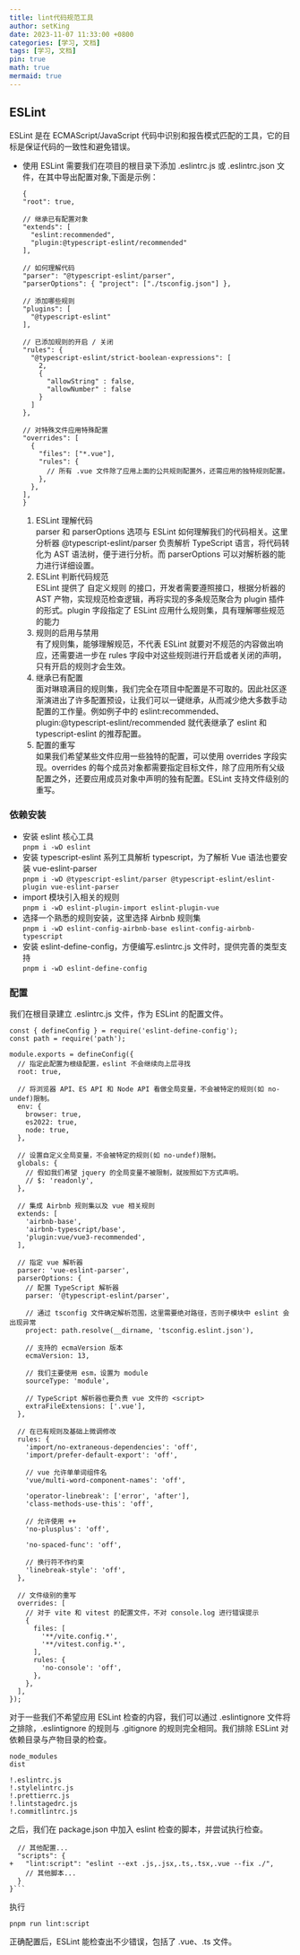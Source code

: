 ```yaml
---
title: lint代码规范工具
author: setKing
date: 2023-11-07 11:33:00 +0800
categories: [学习, 文档]
tags: [学习, 文档]
pin: true
math: true
mermaid: true
---
```


## ESLint

ESLint 是在 ECMAScript/JavaScript 代码中识别和报告模式匹配的工具，它的目标是保证代码的一致性和避免错误。

- 使用 ESLint 需要我们在项目的根目录下添加 .eslintrc.js 或 .eslintrc.json 文件，在其中导出配置对象,下面是示例：

  ```
  {
  "root": true,

  // 继承已有配置对象
  "extends": [
    "eslint:recommended",
    "plugin:@typescript-eslint/recommended"
  ],

  // 如何理解代码
  "parser": "@typescript-eslint/parser",
  "parserOptions": { "project": ["./tsconfig.json"] },

  // 添加哪些规则
  "plugins": [
    "@typescript-eslint"
  ],

  // 已添加规则的开启 / 关闭
  "rules": {
    "@typescript-eslint/strict-boolean-expressions": [
      2,
      {
        "allowString" : false,
        "allowNumber" : false
      }
    ]
  },

  // 对特殊文件应用特殊配置
  "overrides": [
    {
      "files": ["*.vue"],
      "rules": {
        // 所有 .vue 文件除了应用上面的公共规则配置外，还需应用的独特规则配置。
      },
    },
  ],
  }

  ```

  1. ESLint 理解代码<br>
     parser 和 parserOptions 选项与 ESLint 如何理解我们的代码相关。这里分析器 @typescript-eslint/parser 负责解析 TypeScript 语言，将代码转化为 AST 语法树，便于进行分析。而 parserOptions 可以对解析器的能力进行详细设置。
  2. ESLint 判断代码规范<br>
     ESLint 提供了 自定义规则 的接口，开发者需要遵照接口，根据分析器的 AST 产物，实现规范检查逻辑，再将实现的多条规范聚合为 plugin 插件的形式。plugin 字段指定了 ESLint 应用什么规则集，具有理解哪些规范的能力
  3. 规则的启用与禁用<br>
     有了规则集，能够理解规范，不代表 ESLint 就要对不规范的内容做出响应，还需要进一步在 rules 字段中对这些规则进行开启或者关闭的声明，只有开启的规则才会生效。
  4. 继承已有配置<br>
     面对琳琅满目的规则集，我们完全在项目中配置是不可取的。因此社区逐渐演进出了许多配置预设，让我们可以一键继承，从而减少绝大多数手动配置的工作量。例如例子中的 eslint:recommended、plugin:@typescript-eslint/recommended 就代表继承了 eslint 和 typescript-eslint 的推荐配置。
  5. 配置的重写<br>
     如果我们希望某些文件应用一些独特的配置，可以使用 overrides 字段实现。overrides 的每个成员对象都需要指定目标文件，除了应用所有父级配置之外，还要应用成员对象中声明的独有配置。ESLint 支持文件级别的重写。

### 依赖安装

- 安装 eslint 核心工具<br>
  `pnpm i -wD eslint`
- 安装 typescript-eslint 系列工具解析 typescript，为了解析 Vue 语法也要安装 vue-eslint-parser<br>
  `pnpm i -wD @typescript-eslint/parser @typescript-eslint/eslint-plugin vue-eslint-parser`
- import 模块引入相关的规则<br>
  `pnpm i -wD eslint-plugin-import eslint-plugin-vue`
- 选择一个熟悉的规则安装，这里选择 Airbnb 规则集<br>
  `pnpm i -wD eslint-config-airbnb-base eslint-config-airbnb-typescript`
- 安装 eslint-define-config，方便编写.eslintrc.js 文件时，提供完善的类型支持<br>
  `pnpm i -wD eslint-define-config`

### 配置

我们在根目录建立 .eslintrc.js 文件，作为 ESLint 的配置文件。

```
const { defineConfig } = require('eslint-define-config');
const path = require('path');

module.exports = defineConfig({
  // 指定此配置为根级配置，eslint 不会继续向上层寻找
  root: true,

  // 将浏览器 API、ES API 和 Node API 看做全局变量，不会被特定的规则(如 no-undef)限制。
  env: {
    browser: true,
    es2022: true,
    node: true,
  },

  // 设置自定义全局变量，不会被特定的规则(如 no-undef)限制。
  globals: {
    // 假如我们希望 jquery 的全局变量不被限制，就按照如下方式声明。
    // $: 'readonly',
  },

  // 集成 Airbnb 规则集以及 vue 相关规则
  extends: [
    'airbnb-base',
    'airbnb-typescript/base',
    'plugin:vue/vue3-recommended',
  ],

  // 指定 vue 解析器
  parser: 'vue-eslint-parser',
  parserOptions: {
    // 配置 TypeScript 解析器
    parser: '@typescript-eslint/parser',

    // 通过 tsconfig 文件确定解析范围，这里需要绝对路径，否则子模块中 eslint 会出现异常
    project: path.resolve(__dirname, 'tsconfig.eslint.json'),

    // 支持的 ecmaVersion 版本
    ecmaVersion: 13,

    // 我们主要使用 esm，设置为 module
    sourceType: 'module',

    // TypeScript 解析器也要负责 vue 文件的 <script>
    extraFileExtensions: ['.vue'],
  },

  // 在已有规则及基础上微调修改
  rules: {
    'import/no-extraneous-dependencies': 'off',
    'import/prefer-default-export': 'off',

    // vue 允许单单词组件名
    'vue/multi-word-component-names': 'off',

    'operator-linebreak': ['error', 'after'],
    'class-methods-use-this': 'off',

    // 允许使用 ++
    'no-plusplus': 'off',

    'no-spaced-func': 'off',

    // 换行符不作约束
    'linebreak-style': 'off',
  },

  // 文件级别的重写
  overrides: [
    // 对于 vite 和 vitest 的配置文件，不对 console.log 进行错误提示
    {
      files: [
        '**/vite.config.*',
        '**/vitest.config.*',
      ],
      rules: {
        'no-console': 'off',
      },
    },
  ],
});

```

对于一些我们不希望应用 ESLint 检查的内容，我们可以通过 .eslintignore 文件将之排除，.eslintignore 的规则与 .gitignore 的规则完全相同。我们排除 ESLint 对依赖目录与产物目录的检查。

```
node_modules
dist

!.eslintrc.js
!.stylelintrc.js
!.prettierrc.js
!.lintstagedrc.js
!.commitlintrc.js
```

之后，我们在 package.json 中加入 eslint 检查的脚本，并尝试执行检查。

````{
  // 其他配置...
  "scripts": {
+   "lint:script": "eslint --ext .js,.jsx,.ts,.tsx,.vue --fix ./",
    // 其他脚本...
  }
}```
````

执行

```
pnpm run lint:script
```

正确配置后，ESLint 能检查出不少错误，包括了 .vue、.ts 文件。

